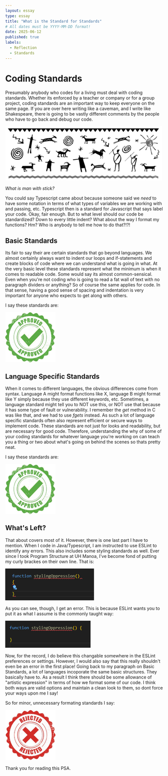 ```yaml
---
layout: essay
type: essay
title: "What is the Standard for Standards"
# All dates must be YYYY-MM-DD format!
date: 2025-06-12
published: true
labels:
  - Reflection
  - Standards
---
```


# Coding Standards


Presumably anybody who codes for a living must deal with coding standards. Whether its enforced by a teacher or company or for a group project, coding standards are an
important way to keep everyone on the same page. If you are over here writing like a caveman, and I write like Shakespeare, there is going to be vastly different
comments by the people who have to go back and debug our code. 

<img width="500px" src="../img/standards/caveman.jpg">

*What is man with stick?* 

You could say Typescript came about because someone said we *need* to have some notation in terms of what types of variables we are working with and passing, etc. Typescript then is a standard for Javascript that says label your code. Okay, fair enough. But to what level should our code be standardized? Down to every little indent? What about the way I format my functions? Hm? Who is anybody to tell me how to do that?!?!

## Basic Standards

Its fair to say their are certain standards that go beyond languages. We almost certainly always want to indent our loops and if-statements and create blocks of code where we can understand what is going in what. At the very basic level these standards represent what the minimum is when it comes to readable code. Some would say its almost common-sensical. Even when you're not coding who is going to read a fat wall of text with no paragraph dividers or anything? So of course the same applies for code. In that sense, having a good sense of spacing and indentation is very important for anyone who expects to get along with others. 

I say these standards are: 


<img width="160px" src="../img/standards/approved.jpg">


## Language Specific Standards

When it comes to different languages, the obvious differences come from syntax. Language A might format functions like X, language B might format like Y simply because they use different keywords, etc. Sometimes, a language standard might tell you to NOT use this, or NOT use that because it has some type of fault or vulnerability. I remember the *get* method in C was like that, and we had to use *fgets* instead. As such a lot of language specific standards often also represent efficient or secure ways to implement code. These standards are not just for looks and readability, but are necessary for good code. Therefore, understanding the why of some of your coding standards for whatever language you're working on can teach you a thing or two about what's going on behind the scenes so thats pretty neat.

I say these standards are:


<img width="160px" src="../img/standards/approved.jpg">


## What's Left? 

That about covers most of it. However, there is one last part I have to mention. When I code in Java/Typescript, I am instructed to use ESLint to identify any errors. This also includes some styling standards as well. Ever since I took Program Structure at UH Manoa, I've become fond of putting my curly brackes on their own line. That is:


<img src="../img/standards/me.png">


As you can see, though, I get an error. This is because ESLint wants you to put it as what I assume is the commonly taught way:


<img src="../img/standards/them.png">


Now, for the record, I do believe this changable somewhere in the ESLint preferences or settings. However, I would also say that this really shouldn't even be an error in the first place! Going back to my paragraph on Basic Standards, a lot of languages incoporate the same basic structures. They basically have to. As a result I think there should be some allowance of "artistic expression" in terms of how we format some of our code. I think both ways are valid options and maintain a clean look to them, so dont force your ways upon me I say!

So for minor, unnecessary formating standards I say:


<img width="160px" src="../img/standards/rejected.jpg">


Thank you for reading this PSA.

 
